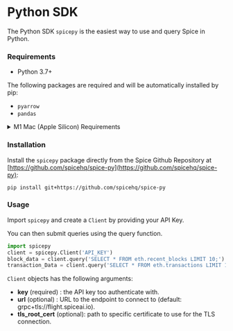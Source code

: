 # Python SDK

The Python SDK `spicepy` is the easiest way to use and query Spice in Python.

### Requirements

* Python 3.7+

The following packages are required and will be automatically installed by pip:

* `pyarrow`
* `pandas`

<details>

<summary>M1 Mac (Apple Silicon) Requirements</summary>

M1 Macs require an arm64 compatible version of `pyarrow` which can be installed using [miniforge](https://github.com/conda-forge/miniforge). We recommend the following procedure:

1. Install [Homebrew](https://brew.sh)
2. Install [miniforge](https://github.com/conda-forge/miniforge) with `brew install --cask miniforge`
3. Initialize conda in your terminal with `conda init "$(basename "${SHELL}")"`
4. Install `pyarrow` and `pandas` with `conda install pyarrow pandas`

While [Anaconda](https://www.anaconda.com) can be used to install pyarrow, the installed version is old (4.0.0) so we recommend using [miniforge](https://github.com/conda-forge/miniforge).

</details>

### Installation

Install the `spicepy` package directly from the Spice Github Repository at [https://github.com/spicehq/spice-py](https://github.com/spicehq/spice-py):

```
pip install git+https://github.com/spicehq/spice-py
```

### Usage

Import `spicepy` and create a `Client` by providing your API Key.

You can then submit queries using the query function.

```python
import spicepy
client = spicepy.Client('API_KEY')
block_data = client.query('SELECT * FROM eth.recent_blocks LIMIT 10;').read_pandas()
transaction_Data = client.query('SELECT * FROM eth.transactions LIMIT 10;').read_pandas()
```

`Client` objects has the following arguments:

* **key** (required) : the API key too authenticate with.
* **url** (optional) : URL to the endpoint to connect to (default: grpc+tls://flight.spiceai.io).
* **tls\_root\_cert** (optional): path to specific certificate to use for the TLS connection.
